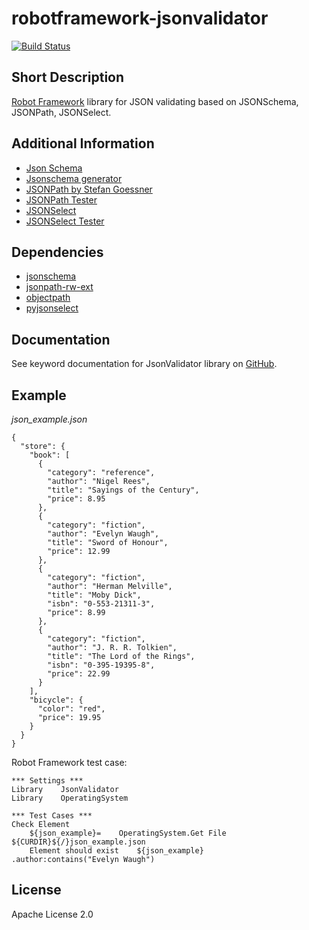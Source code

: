 # robotframework-jsonvalidator

[![Build Status](https://travis-ci.org/peterservice-rnd/robotframework-jsonvalidator.svg?branch=master)](https://travis-ci.org/peterservice-rnd/robotframework-jsonvalidator)

## Short Description

[Robot Framework](http://www.robotframework.org) library for JSON validating based on JSONSchema, JSONPath, JSONSelect.

## Additional Information

- [Json Schema](http://json-schema.org/)
- [Jsonschema generator](http://www.jsonschema.net/)
- [JSONPath by Stefan Goessner](http://goessner.net/articles/JsonPath/)
- [JSONPath Tester](http://jsonpath.curiousconcept.com/)
- [JSONSelect](http://jsonselect.org/)
- [JSONSelect Tester](http://jsonselect.curiousconcept.com/)

## Dependencies

- [jsonschema](https://pypi.python.org/pypi/jsonschema)
- [jsonpath-rw-ext](https://pypi.python.org/pypi/jsonpath-rw-ext)
- [objectpath](https://pypi.python.org/pypi/objectpath/)
- [pyjsonselect](https://pypi.python.org/pypi/pyjsonselect)

## Documentation

See keyword documentation for JsonValidator library on [GitHub](https://github.com/peterservice-rnd/robotframework-jsonvalidator/tree/master/docs).

## Example

*json_example.json*
```
{
  "store": {
    "book": [
      {
        "category": "reference",
        "author": "Nigel Rees",
        "title": "Sayings of the Century",
        "price": 8.95
      },
      {
        "category": "fiction",
        "author": "Evelyn Waugh",
        "title": "Sword of Honour",
        "price": 12.99
      },
      {
        "category": "fiction",
        "author": "Herman Melville",
        "title": "Moby Dick",
        "isbn": "0-553-21311-3",
        "price": 8.99
      },
      {
        "category": "fiction",
        "author": "J. R. R. Tolkien",
        "title": "The Lord of the Rings",
        "isbn": "0-395-19395-8",
        "price": 22.99
      }
    ],
    "bicycle": {
      "color": "red",
      "price": 19.95
    }
  }
}
```

Robot Framework test case:

```robot
*** Settings ***
Library    JsonValidator
Library    OperatingSystem

*** Test Cases ***
Check Element
    ${json_example}=    OperatingSystem.Get File   ${CURDIR}${/}json_example.json
    Element should exist    ${json_example}    .author:contains("Evelyn Waugh")
```

## License

Apache License 2.0
